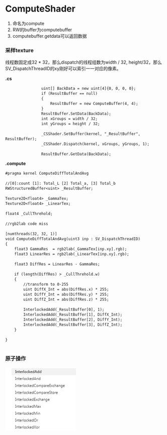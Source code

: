 # ComputeShader

1. 命名为compute
2. RW的buffer为computebuffer
3. computebuffer.getdata可以返回数据

### 采样texture

线程数固定成32 \* 32，那么dispatch的线程组数为width / 32, height/32，那么SV\_DispatchThreadID的xy刚好可以索引一一对应的像素。

**.cs**

```text
                uint[] BackData = new uint[4]{0, 0, 0, 0};
                if (ResultBuffer == null)
                {
                    ResultBuffer = new ComputeBuffer(4, 4);        
                }
                ResultBuffer.SetData(BackData);      
                int xGroups = width / 32;
                int yGroups = height / 32;
                  
                _CSShader.SetBuffer(kernel, "_ResultBuffer", ResultBuffer);
                _CSShader.Dispatch(kernel, xGroups, yGroups, 1);

                ResultBuffer.GetData(BackData);
```

**.compute**

```text
#pragma kernel ComputeDiffTotalAndAvg

//[0]:count [1]: Total_L [2] Total_a, [3] Total_b
RWStructuredBuffer<uint> _ResultBuffer;

Texture2D<float4> _GammaTex;
Texture2D<float4> _LinearTex;

float4 _CullThrehold;

//rgb2lab code miss

[numthreads(32, 32, 1)]
void ComputeDiffTotalAndAvg(uint3 inp : SV_DispatchThreadID)
{
	float3 GammaRes  = rgb2lab(_GammaTex[inp.xy].rgb);
	float3 LinearRes = rgb2lab(_LinearTex[inp.xy].rgb);
	
	float3 DiffRes = LinearRes - GammaRes;
	
	if (length(DiffRes) > _CullThrehold.w)
	{
		//transform to 0-255
		uint DiffX_Int = abs(DiffRes.x) * 255;
		uint DiffY_Int = abs(DiffRes.y) * 255;
		uint DiffZ_Int = abs(DiffRes.z) * 255;

		InterlockedAdd(_ResultBuffer[0], 1);
		InterlockedAdd(_ResultBuffer[1], DiffX_Int);
		InterlockedAdd(_ResultBuffer[2], DiffY_Int);
		InterlockedAdd(_ResultBuffer[3], DiffZ_Int);
	}	

}


```

### 原子操作

![](../../.gitbook/assets/image%20%2842%29.png)

